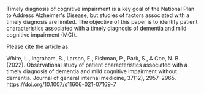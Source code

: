 Timely diagnosis of cognitive impairment is a key goal of the National Plan to Address Alzheimer's Disease, but studies of factors associated with a timely diagnosis are limited. The objective of this paper is to identify patient characteristics associated with a timely diagnosis of dementia and mild cognitive impairment (MCI).

Please cite the article as: 

White, L., Ingraham, B., Larson, E., Fishman, P., Park, S., & Coe, N. B. (2022). Observational study of patient characteristics associated with a timely diagnosis of dementia and mild cognitive impairment without dementia. Journal of general internal medicine, 37(12), 2957–2965. https://doi.org/10.1007/s11606-021-07169-7

